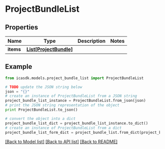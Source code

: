 # ProjectBundleList


## Properties
Name | Type | Description | Notes
------------ | ------------- | ------------- | -------------
**items** | [**List[ProjectBundle]**](ProjectBundle.md) |  | 

## Example

```python
from icasdk.models.project_bundle_list import ProjectBundleList

# TODO update the JSON string below
json = "{}"
# create an instance of ProjectBundleList from a JSON string
project_bundle_list_instance = ProjectBundleList.from_json(json)
# print the JSON string representation of the object
print ProjectBundleList.to_json()

# convert the object into a dict
project_bundle_list_dict = project_bundle_list_instance.to_dict()
# create an instance of ProjectBundleList from a dict
project_bundle_list_form_dict = project_bundle_list.from_dict(project_bundle_list_dict)
```
[[Back to Model list]](../README.md#documentation-for-models) [[Back to API list]](../README.md#documentation-for-api-endpoints) [[Back to README]](../README.md)


